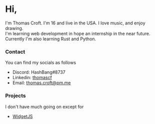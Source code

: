 # Hi,

I'm Thomas Croft. I'm 16 and live in the USA. I love music, and enjoy drawing.  
I'm learning web development in hope an internship in the near future. Currently I'm also learning Rust and Python.

### Contact
You can find my socials as follows
- Discord: HashBang#8737
- Linkedin: [thomascf](https://linkedin.com/in/thomascf/)
- Email: [thomas.croft@pm.me](mailto://thomas.croft@pm.me) 

### Projects
I don't have much going on except for
- [WidgetJS](https://github.com/thomascft/widgetjs)
